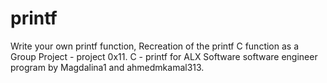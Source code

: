 # printf
Write your own printf function, Recreation of the printf C function as a Group Project - project 0x11. C - printf for ALX Software software engineer program by Magdalina1 and ahmedmkamal313.
